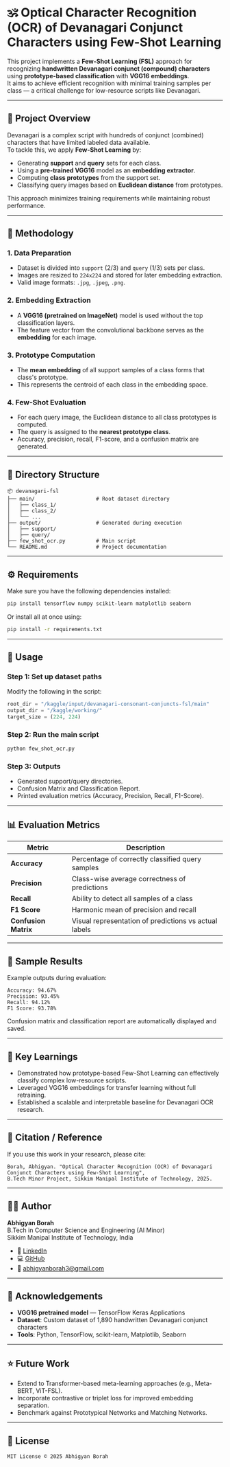 # 🕉️ Optical Character Recognition (OCR) of Devanagari Conjunct Characters using Few-Shot Learning

This project implements a **Few-Shot Learning (FSL)** approach for recognizing **handwritten Devanagari conjunct (compound) characters** using **prototype-based classification** with **VGG16 embeddings**.  
It aims to achieve efficient recognition with minimal training samples per class — a critical challenge for low-resource scripts like Devanagari.

---

## 🧠 Project Overview

Devanagari is a complex script with hundreds of conjunct (combined) characters that have limited labeled data available.  
To tackle this, we apply **Few-Shot Learning** by:
- Generating **support** and **query** sets for each class.
- Using a **pre-trained VGG16** model as an **embedding extractor**.
- Computing **class prototypes** from the support set.
- Classifying query images based on **Euclidean distance** from prototypes.

This approach minimizes training requirements while maintaining robust performance.

---

## 🧩 Methodology

### 1. Data Preparation
- Dataset is divided into `support` (2/3) and `query` (1/3) sets per class.
- Images are resized to `224x224` and stored for later embedding extraction.
- Valid image formats: `.jpg`, `.jpeg`, `.png`.

### 2. Embedding Extraction
- A **VGG16 (pretrained on ImageNet)** model is used without the top classification layers.
- The feature vector from the convolutional backbone serves as the **embedding** for each image.

### 3. Prototype Computation
- The **mean embedding** of all support samples of a class forms that class's prototype.
- This represents the centroid of each class in the embedding space.

### 4. Few-Shot Evaluation
- For each query image, the Euclidean distance to all class prototypes is computed.
- The query is assigned to the **nearest prototype class**.
- Accuracy, precision, recall, F1-score, and a confusion matrix are generated.

---

## 📁 Directory Structure

```
📦 devanagari-fsl
├── main/                    # Root dataset directory
│   ├── class_1/
│   ├── class_2/
│   └── ...
├── output/                  # Generated during execution
│   ├── support/
│   ├── query/
├── few_shot_ocr.py          # Main script
└── README.md                # Project documentation
```

---

## ⚙️ Requirements

Make sure you have the following dependencies installed:

```bash
pip install tensorflow numpy scikit-learn matplotlib seaborn
```

Or install all at once using:

```bash
pip install -r requirements.txt
```

---

## 🚀 Usage

### Step 1: Set up dataset paths
Modify the following in the script:

```python
root_dir = "/kaggle/input/devanagari-consonant-conjuncts-fsl/main"
output_dir = "/kaggle/working/"
target_size = (224, 224)
```

### Step 2: Run the main script
```bash
python few_shot_ocr.py
```

### Step 3: Outputs
- Generated support/query directories.
- Confusion Matrix and Classification Report.
- Printed evaluation metrics (Accuracy, Precision, Recall, F1-Score).

---

## 📊 Evaluation Metrics

| Metric | Description |
|--------|-------------|
| **Accuracy** | Percentage of correctly classified query samples |
| **Precision** | Class-wise average correctness of predictions |
| **Recall** | Ability to detect all samples of a class |
| **F1 Score** | Harmonic mean of precision and recall |
| **Confusion Matrix** | Visual representation of predictions vs actual labels |

---

## 🧪 Sample Results

Example outputs during evaluation:

```
Accuracy: 94.67%
Precision: 93.45%
Recall: 94.12%
F1 Score: 93.78%
```

Confusion matrix and classification report are automatically displayed and saved.

---

## 🧠 Key Learnings

- Demonstrated how prototype-based Few-Shot Learning can effectively classify complex low-resource scripts.
- Leveraged VGG16 embeddings for transfer learning without full retraining.
- Established a scalable and interpretable baseline for Devanagari OCR research.

---

## 🧾 Citation / Reference

If you use this work in your research, please cite:

```
Borah, Abhigyan. "Optical Character Recognition (OCR) of Devanagari Conjunct Characters using Few-Shot Learning", 
B.Tech Minor Project, Sikkim Manipal Institute of Technology, 2025.
```

---

## 👨‍💻 Author

**Abhigyan Borah**  
B.Tech in Computer Science and Engineering (AI Minor)  
Sikkim Manipal Institute of Technology, India

- 🔗 [LinkedIn](https://www.linkedin.com/in/abhigyan-borah)
- 💻 [GitHub](https://github.com/abhigyanborah)
- 📧 abhigyanborah3@gmail.com

---

## 🧩 Acknowledgements

- **VGG16 pretrained model** — TensorFlow Keras Applications
- **Dataset**: Custom dataset of 1,890 handwritten Devanagari conjunct characters
- **Tools**: Python, TensorFlow, scikit-learn, Matplotlib, Seaborn

---

## ⭐ Future Work

- Extend to Transformer-based meta-learning approaches (e.g., Meta-BERT, ViT-FSL).
- Incorporate contrastive or triplet loss for improved embedding separation.
- Benchmark against Prototypical Networks and Matching Networks.

---

## 📄 License

```
MIT License © 2025 Abhigyan Borah
```
